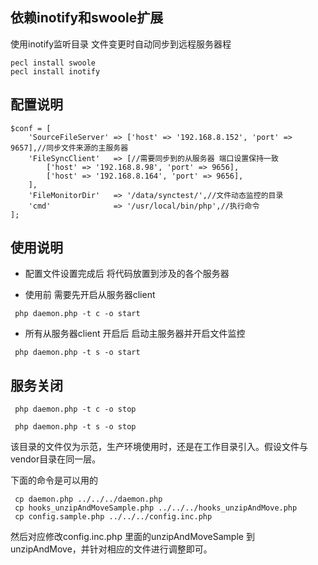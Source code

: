 ## 依赖inotify和swoole扩展
使用inotify监听目录 文件变更时自动同步到远程服务器程

```
pecl install swoole
pecl install inotify
```

## 配置说明

```
$conf = [
    'SourceFileServer' => ['host' => '192.168.8.152', 'port' => 9657],//同步文件来源的主服务器
    'FileSyncClient'   => [//需要同步到的从服务器 端口设置保持一致
        ['host' => '192.168.8.98', 'port' => 9656],
        ['host' => '192.168.8.164', 'port' => 9656],
    ],
    'FileMonitorDir'   => '/data/synctest/',//文件动态监控的目录
    'cmd'              => '/usr/local/bin/php',//执行命令
];
```

## 使用说明

- 配置文件设置完成后 将代码放置到涉及的各个服务器

- 使用前 需要先开启从服务器client

```
 php daemon.php -t c -o start
```

- 所有从服务器client 开启后 启动主服务器并开启文件监控

```
 php daemon.php -t s -o start
```

## 服务关闭

```
 php daemon.php -t c -o stop

 php daemon.php -t s -o stop
```

该目录的文件仅为示范，生产环境使用时，还是在工作目录引入。假设文件与vendor目录在同一层。

下面的命令是可以用的
```
 cp daemon.php ../../../daemon.php
 cp hooks_unzipAndMoveSample.php ../../../hooks_unzipAndMove.php
 cp config.sample.php ../../../config.inc.php
```

然后对应修改config.inc.php 里面的unzipAndMoveSample 到 unzipAndMove，并针对相应的文件进行调整即可。
